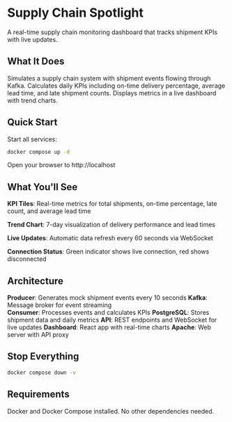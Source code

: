 # Supply Chain Spotlight

A real-time supply chain monitoring dashboard that tracks shipment KPIs with live updates.

## What It Does

Simulates a supply chain system with shipment events flowing through Kafka. Calculates daily KPIs including on-time delivery percentage, average lead time, and late shipment counts. Displays metrics in a live dashboard with trend charts.

## Quick Start

Start all services:
```bash
docker compose up -d
```

Open your browser to http://localhost

## What You'll See

**KPI Tiles**: Real-time metrics for total shipments, on-time percentage, late count, and average lead time

**Trend Chart**: 7-day visualization of delivery performance and lead times

**Live Updates**: Automatic data refresh every 60 seconds via WebSocket

**Connection Status**: Green indicator shows live connection, red shows disconnected

## Architecture

**Producer**: Generates mock shipment events every 10 seconds
**Kafka**: Message broker for event streaming  
**Consumer**: Processes events and calculates KPIs
**PostgreSQL**: Stores shipment data and daily metrics
**API**: REST endpoints and WebSocket for live updates
**Dashboard**: React app with real-time charts
**Apache**: Web server with API proxy

## Stop Everything

```bash
docker compose down -v
```

## Requirements

Docker and Docker Compose installed. No other dependencies needed. 